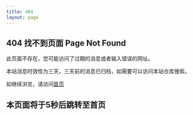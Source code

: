 ```yaml
---
title: 404
layout: page
---
```


<script language="JavaScript"> function myrefresh(){window.location="/";}setTimeout('myrefresh()',5000);</script>

## 404 找不到页面 Page Not Found

此页面不存在，您可能访问了过期的消息或者输入错误的网址。

本站消息时效性为三天，三天前的消息已归档，如需要可以访问本站仓库搜索。

如继续浏览，请访问[首页](/) 

## 本页面将于5秒后跳转至首页
